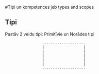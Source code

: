 #Tipi un kompetences jeb types and scopes

## Tipi

Pastāv 2 veidu tipi:
Primitīvie un Norādes tipi


                     --------------------
                     |                  |
                     |                  |
                     |                  |
                     |                  |
                     |                  |
                     --------------------